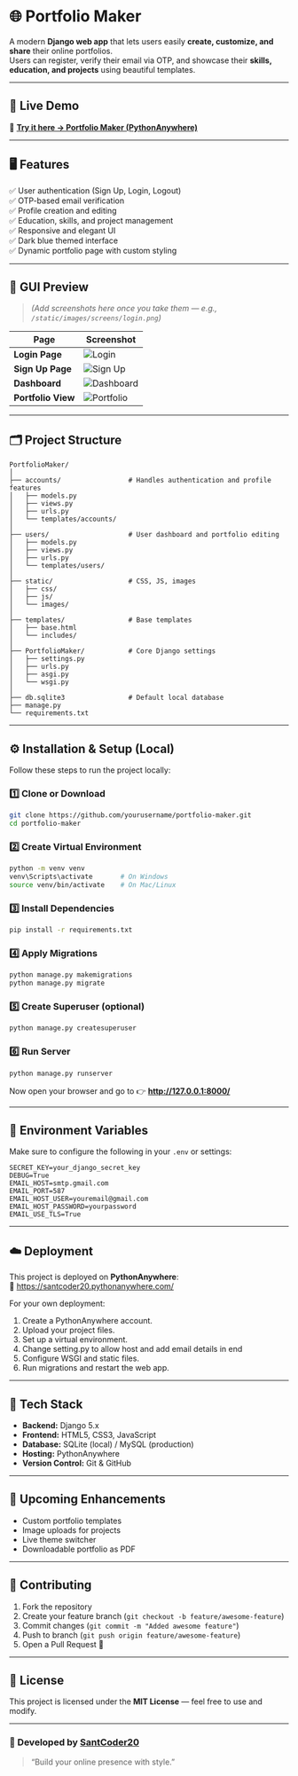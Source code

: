 # 🌐 Portfolio Maker

A modern **Django web app** that lets users easily **create, customize, and share** their online portfolios.  
Users can register, verify their email via OTP, and showcase their **skills, education, and projects** using beautiful templates.

---

## 🚀 Live Demo

🔗 **[Try it here → Portfolio Maker (PythonAnywhere)](https://santcoder20.pythonanywhere.com/)**

---

## 🖥️ Features

✅ User authentication (Sign Up, Login, Logout)  
✅ OTP-based email verification  
✅ Profile creation and editing  
✅ Education, skills, and project management  
✅ Responsive and elegant UI  
✅ Dark blue themed interface  
✅ Dynamic portfolio page with custom styling  

---

## 🧩 GUI Preview

> *(Add screenshots here once you take them — e.g., `/static/images/screens/login.png`)*

| Page | Screenshot |
|------|-------------|
| **Login Page** | ![Login](static/screens/login.png) |
| **Sign Up Page** | ![Sign Up](static/screens/signup.png) |
| **Dashboard** | ![Dashboard](static/screens/dashboard.png) |
| **Portfolio View** | ![Portfolio](static/screens/portfolio.png) |

---

## 🗂️ Project Structure

```
PortfolioMaker/
│
├── accounts/                 # Handles authentication and profile features
│   ├── models.py
│   ├── views.py
│   ├── urls.py
│   └── templates/accounts/
│
├── users/                    # User dashboard and portfolio editing
│   ├── models.py
│   ├── views.py
│   ├── urls.py
│   └── templates/users/
│
├── static/                   # CSS, JS, images
│   ├── css/
│   ├── js/
│   └── images/
│
├── templates/                # Base templates
│   ├── base.html
│   └── includes/
│
├── PortfolioMaker/           # Core Django settings
│   ├── settings.py
│   ├── urls.py
│   ├── asgi.py
│   └── wsgi.py
│
├── db.sqlite3                # Default local database
├── manage.py
└── requirements.txt
```

---

## ⚙️ Installation & Setup (Local)

Follow these steps to run the project locally:

### 1️⃣ Clone or Download

```bash
git clone https://github.com/yourusername/portfolio-maker.git
cd portfolio-maker
```

### 2️⃣ Create Virtual Environment

```bash
python -m venv venv
venv\Scripts\activate       # On Windows
source venv/bin/activate    # On Mac/Linux
```

### 3️⃣ Install Dependencies

```bash
pip install -r requirements.txt
```

### 4️⃣ Apply Migrations

```bash
python manage.py makemigrations
python manage.py migrate
```

### 5️⃣ Create Superuser (optional)

```bash
python manage.py createsuperuser
```

### 6️⃣ Run Server

```bash
python manage.py runserver
```

Now open your browser and go to 👉 **http://127.0.0.1:8000/**

---

## 🔑 Environment Variables

Make sure to configure the following in your `.env` or settings:

```env
SECRET_KEY=your_django_secret_key
DEBUG=True
EMAIL_HOST=smtp.gmail.com
EMAIL_PORT=587
EMAIL_HOST_USER=youremail@gmail.com
EMAIL_HOST_PASSWORD=yourpassword
EMAIL_USE_TLS=True
```

---

## ☁️ Deployment

This project is deployed on **PythonAnywhere**:  
🔗 https://santcoder20.pythonanywhere.com/

For your own deployment:
1. Create a PythonAnywhere account.  
2. Upload your project files.  
3. Set up a virtual environment.
4. Change setting.py to allow host and add email details in end
5. Configure WSGI and static files.  
6. Run migrations and restart the web app.

---

## 🧠 Tech Stack

- **Backend:** Django 5.x  
- **Frontend:** HTML5, CSS3, JavaScript  
- **Database:** SQLite (local) / MySQL (production)  
- **Hosting:** PythonAnywhere  
- **Version Control:** Git & GitHub  

---

## 📸 Upcoming Enhancements

- Custom portfolio templates  
- Image uploads for projects  
- Live theme switcher  
- Downloadable portfolio as PDF  

---

## 🤝 Contributing

1. Fork the repository  
2. Create your feature branch (`git checkout -b feature/awesome-feature`)  
3. Commit changes (`git commit -m "Added awesome feature"`)  
4. Push to branch (`git push origin feature/awesome-feature`)  
5. Open a Pull Request 🎉  

---

## 🧾 License

This project is licensed under the **MIT License** — feel free to use and modify.

---

### 💙 Developed by [SantCoder20](https://santcoder20.pythonanywhere.com/)
> “Build your online presence with style.”
